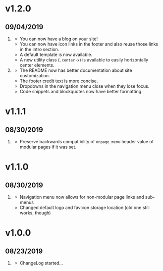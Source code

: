# v1.2.0
##  09/04/2019

1. [](#new)
    * You can now have a blog on your site!
    * You can now have icon links in the footer and also reuse those links in the intro section.
    * A default template is now available.
    * A new utility class (`.center-x`) is available to easily horizontally center elements.
1. [](#improved)
    * The README now has better documentation about site customization.
    * The footer credit text is more concise.
    * Dropdowns in the navigation menu close when they lose focus.
    * Code snippets and blockquotes now have better formatting.

# v1.1.1
##  08/30/2019

1. [](#fixed)
    * Preserve backwards compatibility of `onpage_menu` header value of modular pages if it was set.

# v1.1.0
##  08/30/2019

1. [](#improved)
    * Navigation menu now allows for non-modular page links and sub-menus
    * Changed default logo and favicon storage location (old one still works, though)

# v1.0.0
##  08/23/2019

1. [](#new)
    * ChangeLog started...
